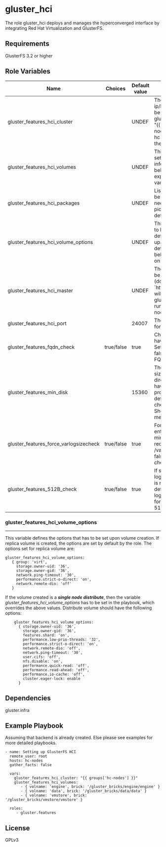 gluster_hci
===========

The role gluster_hci deploys and manages the hyperconverged interface by
integrating Red Hat Virtualization and GlusterFS.

Requirements
------------

GlusterFS 3.2 or higher

Role Variables
--------------

| Name                     |Choices| Default value         | Comments                          |
|--------------------------|-------|-----------------------|-----------------------------------|
| gluster_features_hci_cluster |  | UNDEF   | The cluster ip/hostnames. Can be set by gluster_hci_cluster: "{{ groups['hc-nodes'] }}",  where hc-nodes is from the inventory file.  |
| gluster_features_hci_volumes  |  | UNDEF | This is a dictionary setting the volume information. See below for further explanation and variables. |
| gluster_features_hci_packages   | | UNDEF | List of packages to be installed. User need not set this, picked up from defaults. |
| gluster_features_hci_volume_options |  | UNDEF | This is not needed to be set by user, defaults are picked up. Set to override defaults. See below for details on default values.|
| gluster_features_hci_master | | UNDEF | The REST host to be connected to (do not include `http'. This value will be ignored if glusterd1 is running on remote node. |
| gluster_features_hci_port || 24007 | The port to be set for the remote  |
| gluster_features_fqdn_check |true/false|true|Check if the hosts have valid FQDN. Set the variable to false to skip the FQDN check.|
| gluster_features_min_disk ||15360|The minimum disk size that /var/log directory must have for the role to proceed. By default the role checks for 15G. Should be in megabytes|
| gluster_features_force_varlogsizecheck |true/false|true|Force the role to enforce the minimum disk size requirement for /var/log. If set to false, disk size check is ignored.|
|gluster_features_512B_check|true/false|true|If set to false, logical block size is not checked. By default checks if logical block size for a disk is set to 512 bytes.|

### gluster_features_hci_volume_options
---------------------------------------

This variable defines the options that has to be set upon volume creation. If replica volume is created, the options are set by default by the role. The options set for replica volume are:

```
gluster_features_hci_volume_options:
   { group: 'virt',
     storage.owner-uid: '36',
     storage.owner-gid: '36',
     network.ping-timeout: '30',
     performance.strict-o-direct: 'on',
     network.remote-dio: 'off'
   }
```

If the volume created is a _**single node distribute**_, then the variable _gluster_features_hci_volume_options_ has to be set in the playbook, which overrides the above values. Distribute volume should have the following options:

```
    gluster_features_hci_volume_options:
      { storage.owner-uid: '36',
        storage.owner-gid: '36',
        features.shard: 'on',
        performance.low-prio-threads: '32',
        performance.strict-o-direct: 'on',
        network.remote-dio: 'off',
        network.ping-timeout: '30',
        user.cifs: 'off',
        nfs.disable: 'on',
        performance.quick-read: 'off',
        performance.read-ahead: 'off',
        performance.io-cache: 'off',
        cluster.eager-lock: enable
      }
```

Dependencies
------------

gluster.infra

Example Playbook
----------------

Assuming that backend is already created. Else please see examples for more
detailed playbooks.

```
- name: Setting up GlusterFS HCI
  remote_user: root
  hosts: hc-nodes
  gather_facts: false

  vars:
    gluster_features_hci_cluster: "{{ groups['hc-nodes'] }}"
    gluster_features_hci_volumes:
       - { volname: 'engine', brick: '/gluster_bricks/engine/engine' }
       - { volname: 'data', brick: '/gluster_bricks/data/data' }
       - { volname: 'vmstore', brick: '/gluster_bricks/vmstore/vmstore' }

  roles:
     - gluster.features
```

License
-------

GPLv3
